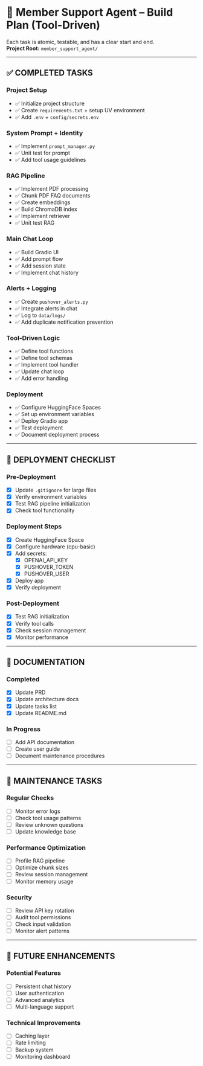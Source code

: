# 🧱 Member Support Agent – Build Plan (Tool-Driven)

Each task is atomic, testable, and has a clear start and end.  
**Project Root:** `member_support_agent/`

---

## ✅ COMPLETED TASKS

### Project Setup

- ✅ Initialize project structure
- ✅ Create `requirements.txt` + setup UV environment
- ✅ Add `.env` + `config/secrets.env`

### System Prompt + Identity

- ✅ Implement `prompt_manager.py`
- ✅ Unit test for prompt
- ✅ Add tool usage guidelines

### RAG Pipeline

- ✅ Implement PDF processing
- ✅ Chunk PDF FAQ documents
- ✅ Create embeddings
- ✅ Build ChromaDB index
- ✅ Implement retriever
- ✅ Unit test RAG

### Main Chat Loop

- ✅ Build Gradio UI
- ✅ Add prompt flow
- ✅ Add session state
- ✅ Implement chat history

### Alerts + Logging

- ✅ Create `pushover_alerts.py`
- ✅ Integrate alerts in chat
- ✅ Log to `data/logs/`
- ✅ Add duplicate notification prevention

### Tool-Driven Logic

- ✅ Define tool functions
- ✅ Define tool schemas
- ✅ Implement tool handler
- ✅ Update chat loop
- ✅ Add error handling

### Deployment

- ✅ Configure HuggingFace Spaces
- ✅ Set up environment variables
- ✅ Deploy Gradio app
- ✅ Test deployment
- ✅ Document deployment process

---

## 🚀 DEPLOYMENT CHECKLIST

### Pre-Deployment

- [x] Update `.gitignore` for large files
- [x] Verify environment variables
- [x] Test RAG pipeline initialization
- [x] Check tool functionality

### Deployment Steps

- [x] Create HuggingFace Space
- [x] Configure hardware (cpu-basic)
- [x] Add secrets:
  - [x] OPENAI_API_KEY
  - [x] PUSHOVER_TOKEN
  - [x] PUSHOVER_USER
- [x] Deploy app
- [x] Verify deployment

### Post-Deployment

- [x] Test RAG initialization
- [x] Verify tool calls
- [x] Check session management
- [x] Monitor performance

---

## 📝 DOCUMENTATION

### Completed

- [x] Update PRD
- [x] Update architecture docs
- [x] Update tasks list
- [x] Update README.md

### In Progress

- [ ] Add API documentation
- [ ] Create user guide
- [ ] Document maintenance procedures

---

## 🔄 MAINTENANCE TASKS

### Regular Checks

- [ ] Monitor error logs
- [ ] Check tool usage patterns
- [ ] Review unknown questions
- [ ] Update knowledge base

### Performance Optimization

- [ ] Profile RAG pipeline
- [ ] Optimize chunk sizes
- [ ] Review session management
- [ ] Monitor memory usage

### Security

- [ ] Review API key rotation
- [ ] Audit tool permissions
- [ ] Check input validation
- [ ] Monitor alert patterns

---

## 🎯 FUTURE ENHANCEMENTS

### Potential Features

- [ ] Persistent chat history
- [ ] User authentication
- [ ] Advanced analytics
- [ ] Multi-language support

### Technical Improvements

- [ ] Caching layer
- [ ] Rate limiting
- [ ] Backup system
- [ ] Monitoring dashboard
